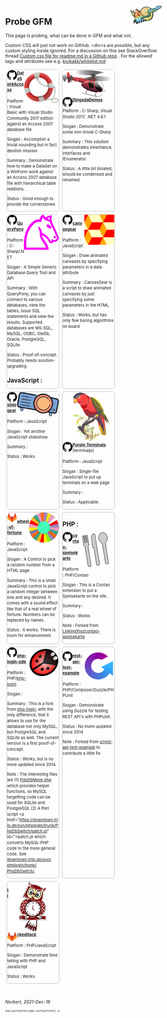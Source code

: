 ﻿<style id="id20211218o1054">
   /* ruleset 20211218°1021 See https://css-tricks.com/snippets/css/a-guide-to-flexbox/ [ref 20211218°1112] */
   div.BoxForProjectBoxes { display:inline-flex; flex-wrap:wrap; }
   div.BoxForProjectBoxes > div {
                       max-width:277px; width:33%;
                       border:2px solid LightGray; border-radius:0.7em;
                       margin:0.3em 0.3em 0.3em 0.3em;
                       font-size:small; line-height:1.4em;
   }
</style>

<img src="./../icos/20151109o201812.wallpaintinglogoflat.v0.x0256y0168.png" align="right" width="102" height="67" alt="Logo 20151109°201812">

# Probe GFM

This page is probing, what can be done in GFM and what not.

Custom CSS will just not work on GitHub. &lt;div&gt;s are possible, but any
 custom styling inside ignored. For a discussion on this see StackOverflow thread
 [Custom css file for readme.md in a Github repo](https://stackoverflow.com/questions/51956361/custom-css-file-for-readme-md-in-a-github-repo "[ref 20211218°1224]")
 . For the allowed tags and attributes see e.g.
 [kivikakk/whitelist.md](https://gist.github.com/kivikakk/622b5dcf395e26c49e2334f0eb19e6f9 "[ref 20211218°1225]")
 

<div class="BoxForProjectBoxes" id="id20211218o1055">
<div id="">

<img src="./../icos/20211205o0923.livesaver.v2.x0128y0128.png" align="right" width="112" height="112" alt="Logo 20211205°0923">

<img src="./../icos/20180615o0435.githubmark1.v0.x0032y0032.png" style="float:left;" alt="GitHub icon" id="">

<h4 style="margin-top:0;" id="">
               <a href="https://github.com/normai/DataSet4Access" id="">DataSet4Access</a>
</h4>

Platform : Visual Basic with Visual Studio Community 2017 edition against an Access 2007 database file

Slogan : Accomplish a trivial sounding but in fact devilish mission

Summary : Demonstrate how to make a DataSet on a WinForm work against an Access 2007 database file with hierarchical table relations. 

Status : Good enough to provide the cornerstones

</div>
<div id="id20211218o1056">


<img src="./../icos/20211206o1243.red-helicopter.v1.x0256y0133.png" align="right" width="166" height="86" alt="Logo 20211206°1243">

<img src="./../icos/20180615o0435.githubmark1.v0.x0032y0032.png" style="float:left;" alt="GitHub icon" id="">

<h4 style="margin-top:0;" id="">
               <a href="https://github.com/normai/DingsdaDemos" id="">DingsdaDemos</a>
</h4>

Platform : C-Sharp, Visual Studio 2017, .NET 4.6.1

Slogan : Demonstrate some non-trivial C-Sharp

Summary : This solution demonstrates inheritance, interfaces and IEnumerator.

Status : A little bit bloated, should be condensed and renamed.

</div>
<div id="id20211218o1057">

<img src="./../icos/20130705o0812.mcol-chess-horse.v0.x0200y0200.png" align="right" width="112" height="112" alt="Logo 20130705°0812">

<img src="./../icos/20180615o0435.githubmark1.v0.x0032y0032.png" style="float:left;" alt="GitHub icon" id="">
<h4 id="">
               <a href="https://github.com/normai/QueryPony" id="">QueryPony</a>
</h4>

Platform : C-Sharp/.NET

Slogan : A Simple Generic Database Query Tool and API

Summary : With QueryPony, you can connect to various databases, view the tables, issue SQL statements and view the results. Supported databases are MS-SQL, MySQL, ODBC, OleDb, Oracle, PostgreSQL, SQLite.

Status : Proof-of-concept. Probably needs solution-upgrading

## JavaScript :

</div>
<div id="">

<img src="./../icos/20211218o0925.pattern-diamond-cubes-2.v1.x0128y0128.png" align="right" width="96" height="96" alt="Logo 20211218°0925">

<img src="./../icos/20180615o0435.githubmark1.v0.x0032y0032.png" style="float:left;" alt="GitHub icon" id="">
<h4 id="">
               <a href="https://github.com/normai/canvasgear" id="">canvasgear</a>
</h4>

Platform : JavaScript

Slogan : Draw animated canvases by specifying parameters in a data attribute

Summary : CanvasGear is a script to draw animated canvases by just specifying some parameters in the HTML.

Status : Works, but has only few boring algorithms on board

</div>
<div id="">

<img src="./../icos/20190123o1126.plasticineprojector.v2.x0192y0112.png" align="right" width="134" height="78" alt="Logo 20130705°0812">

<img src="./../icos/20180615o0435.githubmark1.v0.x0032y0032.png" style="float:left;" alt="GitHub icon" id="">
<h4 id="">
               <a href="https://github.com/normai/slidegear" id="">slidegear</a>
</h4>

Platform : JavaScript

Slogan : Yet another JavaScript slideshow

Summary :

Status : Works

</div>
<div id="">

<img src="./../icos/20210512o1713.purple-bellied-lory.v2.x0256y0256.png" align="right" width="160" height="160" alt="Logo 20210512°1713">

<img src="./../icos/20180615o0435.githubmark1.v0.x0032y0032.png" style="float:left;" alt="GitHub icon" id="">
<h4 id="">
               <a href="https://github.com/normai/terminaljs" id="">Purple Terminals</a>
               <span style="font-weight:normal;">(terminaljs)</span>
</h4>

Platform : JavaScript

Slogan : Single-file JavaScript to put up terminals on a web page

Summary :

Status : Applicable.

</div>
<div id="">

<img src="./../icos/20210820o1133.blank-wof-1-3162961.v0.x0128y0128.png" align="right" width="96" height="96" alt="Logo 20210820°1133">

<img src="./../icos/20191224o1353.gitlab.v2.x0032y0032.png" style="float:left;" alt="GitLab icon" id="">
<h4 id="">
               <a href="https://gitlab.com/normai/wheel-of-fortune" id="">wheel-of-fortune</a>
</h4>

Platform : JavaScript

Slogan : A Control to pick a random number from a HTML page.

Summary : This is a small JavaScript control to pick a random integer
 between one and any desired. It comes with a sound effect like that
 of a real wheel of fortune. Numbers can be replaced by names.

Status : It works. There is room for enhancement.

</div>
<div id="">

## PHP :

<img src="./../icos/20211218o0933.cutlery-69792.v2.x0128y0128.png" align="right" width="112" height="112"
 alt="Logo 20211218°0933">

<img src="./../icos/20180615o0435.githubmark1.v0.x0032y0032.png" style="float:left;" alt="GitHub icon" id="">
<h4 id="">
               <a href="https://github.com/normai/contao-speisekarte" id="">contao-speisekarte</a>
</h4>

Platform : PHP/Contao

Slogan : This is a Contao extension to put a Speisekarte on the site.

Summary :

Status : Works

Note : Forked from [LinkingYou/contao-speisekarte](https://github.com/LinkingYou/contao-speisekarte)

</div>
<div id="">

<img src="./../icos/20140713o061302.KlausGena_Ladybird_1.x0180y0180.png" align="right" width="96" height="96" alt="Logo 20140713°061302">

<img src="./../icos/20180615o0435.githubmark1.v0.x0032y0032.png" style="float:left;" alt="GitHub icon" id="">
<h4 id="">
               <a href="https://github.com/normai/php-login-xdb" id="">php-login-xdb</a>
</h4>

Platform : PHP/[php-login](https://github.com/panique/php-login)

Slogan :

Summary : This is a fork from [php-login](https://github.com/panique/php-login),
 with the only difference, that it allows to use for the database not only MySQL,
 but PostgreSQL and SQLite as well. The current version is a first proof-of-concept.

Status : Works, but is no more updated since 2014.

Note : The interesting files are
 (1) <a href="https://github.com/normai/php-login-xdb/blob/master/application/PdoDbMore.php" id="">PdoDbMore.php</a>
 which provides helper functions, so MySQL targetting code can be used for SQLite and PostgreSQL
 (2) A Perl script <a href="https://downtown.trilo.de/svn/phplogin/trunk/PhpDbSwitch/patch.pl" id=">patch.pl</a>
 which converts MySQL-PHP code to the more general code.
 See <a href="https://downtown.trilo.de/svn/phplogin/trunk/PhpDbSwitch/index.html" id="">downtown.trilo.de/&#8203;svn/&#8203;phplogin/&#8203;trunk/&#8203;PhpDbSwitch/</a>.

</div>
<div id="">

<img src="./../icos/20211218o0943.guzzle-rest-api-test.v3.x0128y0128.png" align="right" width="96" height="96"
 alt="Logo 20211218°0943">

<img src="./../icos/20180615o0435.githubmark1.v0.x0032y0032.png" style="float:left;" alt="GitHub icon" id="">
<h4 id="">
               <a href="https://github.com/normai/rest-api-test-example" id="">rest-api-test-example</a>
</h4>

Platform : PHP/Composer/Guzzle/PHPUnit

Slogan : Demonstrate using Guzzle for testing REST API's with PHPUnit.

Status : No more updated since 2014

Note : Forked from [o/rest-api-test-example](https://github.com/o/rest-api-test-example)
 to contribute a little fix

</div>
<div id="">

<img src="./../icos/20210904o1113.owl-clock-2.v2.x0256y0256.png" align="right" width="160" height="160" alt="Logo 20210904°1113">

<img src="./../icos/20191224o1353.gitlab.v2.x0032y0032.png" style="float:left;" alt="GitHub icon" id="">
<h4 id="">
               <a href="https://gitlab.com/normai/tickeditack" id="">tickeditack</a>
</h4>

Platform : PHP/JavaScript

Slogan : Demonstrate time telling with PHP and JavaScript

Status : Works

</div>
</div>

&nbsp;

*Norbert, 2021-Dec-18*

<sup><sub><sup>*[File 20211218°1011 (after 20211029°0751)]* ܀Ω</sup></sub></sup>
